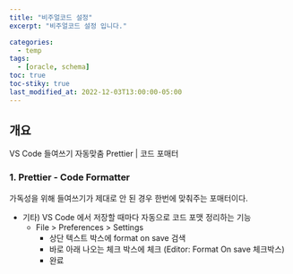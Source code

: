```yaml
---
title: "비주얼코드 설정"
excerpt: "비주얼코드 설정 입니다."

categories:
  - temp
tags:
  - [oracle, schema]
toc: true
toc-stiky: true
last_modified_at: 2022-12-03T13:00:00-05:00
---
```


## 개요

VS Code 들여쓰기 자동맞춤 Prettier | 코드 포매터

### 1. Prettier - Code Formatter

가독성을 위해 들여쓰기가 제대로 안 된 경우 한번에 맞춰주는 포매터이다.

- 기타) VS Code 에서 저장할 때마다 자동으로 코드 포맷 정리하는 기능
  - File > Preferences > Settings
    - 상단 텍스트 박스에 format on save 검색
    - 바로 아래 나오는 체크 박스에 체크 (Editor: Format On save 체크박스)
    - 완료
